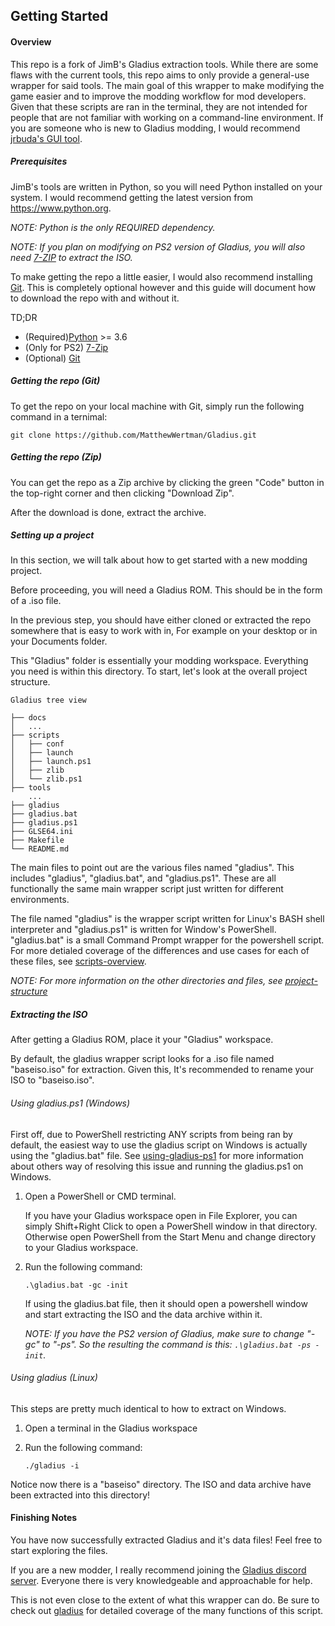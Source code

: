 ## Getting Started


#### Overview
This repo is a fork of JimB's Gladius extraction tools. While there are some flaws with the current tools, this repo aims to only provide a general-use wrapper for said tools. The main goal of this wrapper to make modifying the game easier and to improve the modding workflow for mod developers. Given that these scripts are ran in the terminal, they are not intended for people that are not familiar with working on a command-line environment. If you are someone who is new to Gladius modding, I would recommend [jrbuda's GUI tool](https://github.com/jrbuda/gladius-extractor-gui).

##### Prerequisites

JimB's tools are written in Python, so you will need Python installed on your system. I would recommend getting the latest version from https://www.python.org.

*NOTE: Python is the only REQUIRED dependency.*

*NOTE: If you plan on modifying on PS2 version of Gladius, you will also need [7-ZIP](https://www.7-zip.org) to extract the ISO.*

To make getting the repo a little easier, I would also recommend installing [Git](http://git-scm.com/downloads). This is completely optional however and this guide will document how to download the repo with and without it.

TD;DR

 * (Required)[Python](https://www.python.org) >= 3.6
 * (Only for PS2) [7-Zip](https://www.7-zip.org)
 * (Optional) [Git](http://git-scm.com/downloads)


##### Getting the repo (Git)

To get the repo on your local machine with Git, simply run the following command in a ternimal:
```
git clone https://github.com/MatthewWertman/Gladius.git
```

##### Getting the repo (Zip)
You can get the repo as a Zip archive by clicking the green "Code" button in the top-right corner and then clicking "Download Zip".

After the download is done, extract the archive.

##### Setting up a project

In this section, we will talk about how to get started with a new modding project.

Before proceeding, you will need a Gladius ROM. This should be in the form of a .iso file.

In the previous step, you should have either cloned or extracted the repo somewhere that is easy to work with in, For example on your desktop or in your Documents folder.

This "Gladius" folder is essentially your modding workspace. Everything you need is within this directory. To start, let's look at the overall project structure.

```
Gladius tree view

├── docs
│   ...
├── scripts
│   ├── conf
│   ├── launch
│   ├── launch.ps1
│   ├── zlib
│   └── zlib.ps1
├── tools
    ...
├── gladius
├── gladius.bat
├── gladius.ps1
├── GLSE64.ini
├── Makefile
└── README.md
```

The main files to point out are the various files named "gladius". This includes "gladius", "gladius.bat", and "gladius.ps1". These are all functionally the same main wrapper script just written for different environments.

The file named "gladius" is the wrapper script written for Linux's BASH shell interpreter and "gladius.ps1" is written for Window's PowerShell. "gladius.bat" is a small Command Prompt wrapper for the powershell script. For more detialed coverage of the differences and use cases for each of these files, see [scripts-overview](./scripts-overview.md).

*NOTE: For more information on the other directories and files, see [project-structure](./project-structure.md)*

##### Extracting the ISO

After getting a Gladius ROM, place it your "Gladius" workspace.

By default, the gladius wrapper script looks for a .iso file named "baseiso.iso" for extraction. Given this, It's recommended to rename your ISO to "baseiso.iso".

###### Using gladius.ps1 (Windows)

First off, due to PowerShell restricting ANY scripts from being ran by default, the easiest way to use the gladius script on Windows is actually using the "gladius.bat" file. See [using-gladius-ps1](./using-gladius-ps1.md) for more information about others way of resolving this issue and running the gladius.ps1 on Windows.

1. Open a PowerShell or CMD terminal.

    If you have your Gladius workspace open in File Explorer, you can simply Shift+Right Click to open a PowerShell window in that directory. Otherwise open PowerShell from the Start Menu and change directory to your Gladius workspace.

2. Run the following command:

    `.\gladius.bat -gc -init`

    If using the gladius.bat file, then it should open a powershell window and start extracting the ISO and the data archive within it.

    *NOTE: If you have the PS2 version of Gladius, make sure to change "-gc" to "-ps". So the resulting the command is this:
    `.\gladius.bat -ps -init`.*

###### Using gladius (Linux)

This steps are pretty much identical to how to extract on Windows.

1. Open a terminal in the Gladius workspace

2. Run the following command:

    `./gladius -i`

Notice now there is a "baseiso" directory. The ISO and data archive have been extracted into this directory!

#### Finishing Notes

You have now successfully extracted Gladius and it's data files! Feel free to start exploring the files.

If you are a new modder, I really recommend joining the [Gladius discord server](https://discord.gg/dHPSWqtXU8). Everyone there is very knowledgeable and approachable for help.

This is not even close to the extent of what this wrapper can do. Be sure to check out [gladius](./gladius.md) for detailed coverage of the many functions of this script.
